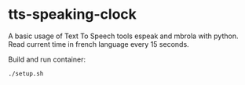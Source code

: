 # tts-speaking-clock

A basic usage of Text To Speech tools espeak and mbrola with python. Read current time in french language every 15 seconds. 

Build and run container:

```bash
./setup.sh
```
